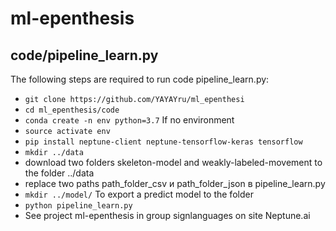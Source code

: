 # ml-epenthesis

## code/pipeline_learn.py
The following steps are required to run code pipeline_learn.py:
- `git clone https://github.com/YAYAYru/ml_epenthesi`
- `cd ml_epenthesis/code`
- `conda create -n env python=3.7` If no environment
- `source activate env`
- `pip install neptune-client neptune-tensorflow-keras tensorflow`
- `mkdir ../data`
- download two folders skeleton-model and weakly-labeled-movement to the folder ../data
- replace two paths path_folder_csv и path_folder_json в pipeline_learn.py
- `mkdir ../model/` To export a predict model to the folder
- `python pipeline_learn.py`
- See project ml-epenthesis in group signlanguages on site Neptune.ai

